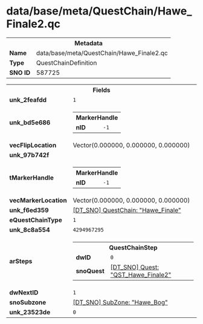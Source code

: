 <h1>data/base/meta/QuestChain/Hawe_Finale2.qc</h1><table><tr><th colspan="100%">Metadata</th></tr><tr><td><b>Name</b></td><td>data/base/meta/QuestChain/Hawe_Finale2.qc</td></tr><tr><td><b>Type</b></td><td>QuestChainDefinition</td></tr><tr><td><b>SNO ID</b></td><td>587725</td></tr></table>

<table><tr><th colspan="100%">Fields</th></tr><tr><td><b>unk_2feafdd</b></td><td><code>1</code></td></tr><tr><td><b>unk_bd5e686</b></td><td><table><tr><th colspan="100%">MarkerHandle</th></tr><tr><td><b>nID</b></td><td><code>-1</code></td></tr></table>

</td></tr><tr><td><b>vecFlipLocation</b></td><td>Vector(0.000000, 0.000000, 0.000000)</td></tr><tr><td><b>unk_97b742f</b></td><td></td></tr><tr><td><b>tMarkerHandle</b></td><td><table><tr><th colspan="100%">MarkerHandle</th></tr><tr><td><b>nID</b></td><td><code>-1</code></td></tr></table>

</td></tr><tr><td><b>vecMarkerLocation</b></td><td>Vector(0.000000, 0.000000, 0.000000)</td></tr><tr><td><b>unk_f6ed359</b></td><td><a href="Hawe_Finale.qc">[DT_SNO] QuestChain: "Hawe_Finale"</a>
</td></tr><tr><td><b>eQuestChainType</b></td><td><code>1</code></td></tr><tr><td><b>unk_8c8a554</b></td><td><code>4294967295</code></td></tr><tr><td><b>arSteps</b></td><td><table><tr><th colspan="100%">QuestChainStep</th></tr><tr><td><b>dwID</b></td><td><code>0</code></td></tr><tr><td><b>snoQuest</b></td><td><a href="..\Quest\QST_Hawe_Finale2.qst">[DT_SNO] Quest: "QST_Hawe_Finale2"</a></td></tr></table>


</td></tr><tr><td><b>dwNextID</b></td><td><code>1</code></td></tr><tr><td><b>snoSubzone</b></td><td><a href="..\Subzone\Hawe_Bog.sbz">[DT_SNO] SubZone: "Hawe_Bog"</a></td></tr><tr><td><b>unk_23523de</b></td><td><code>0</code></td></tr></table>

